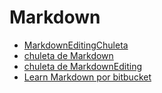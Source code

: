 # Markdown

* [MarkdownEditingChuleta](MarkdownCheatsheet.html)
* [chuleta de Markdown](chuletaMarkdown.html)
* [chuleta de MarkdownEditing](MarkdownEditingChuleta.html)
* [Learn Markdown por bitbucket](https://bitbucket.org/tutorials/markdowndemo)




